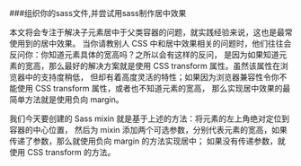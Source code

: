 ###组织你的sass文件,并尝试用sass制作居中效果

本文将会专注于解决子元素居中于父类容器的问题，就实践经验来说，这也是最常使用到的居中效果。
当你请教别人 CSS 中和居中效果相关的问题时，他们往往会反问你：你知道元素具体的宽高吗？之所以会有这样的反问，
是因为如果知道元素的宽高，那么最好的解决方案就是使用 CSS transform 属性。虽然该属性在浏览器中的支持度稍低，
但却有着高度灵活的特性；如果因为浏览器兼容性令你不能使用 CSS transform 属性，或者也不知道元素的宽高，
那么实现居中效果的最简单方法就是使用负向 margin。

我们今天要创建的 Sass mixin 就是基于上述的方法：将元素的左上角绝对定位到容器的中心位置，
然后为 mixin 添加两个可选参数，分别代表元素的宽高，如果传递了参数，那么就使用负向 margin 的方法实现居中；
如果没有传递参数，就使用 CSS transform 的方法。